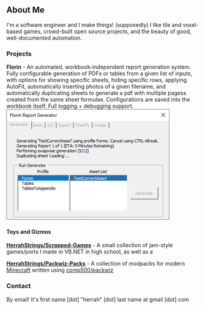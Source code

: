 ## About Me

I'm a software engineer and I make things! (supposedly)
I like tile and voxel-based games, crowd-built open source projects, and the beauty of good, well-documented automation.

### Projects

**Florin** - An automated, workbook-independent report generation system. Fully configurable generation of PDFs or tables from a given list of inputs, with options for showing specific sheets, hiding specific rows, applying AutoFit, automatically inserting photos of a given filename, and automatically duplicating sheets to generate a pdf with multiple pagess created from the same sheet formulae. Configurations are saved into the workbook itself. Full logging + debugging support.
![Screenshot of the Florin Report Generator](./img/screenshots/florin_generator.png)

#### Toys and Gizmos

[**HerrahStrings/Scrapped-Games**](./scrapped-games) - A small collection of jam-style games/ports I made in VB.NET in high school, as well as a 

[**HerrahStrings/Packwiz-Packs**](./packwiz-packs) - A collection of modpacks for modern [Minecraft](https://www.minecraft.net) written using [comp500/packwiz](https://github.com/comp500/packwiz)

### Contact

By email! It's first name [dot] "herrah" [dot] last name at gmail [dot] com
